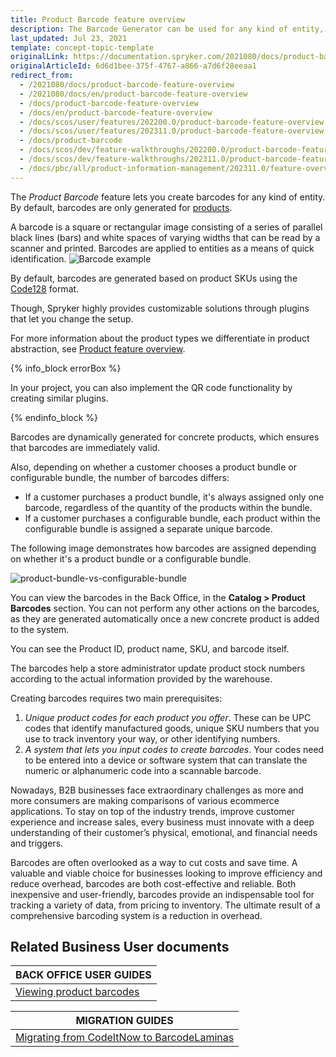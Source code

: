 ```yaml
---
title: Product Barcode feature overview
description: The Barcode Generator can be used for any kind of entity, and by default, we provide a solution for products.
last_updated: Jul 23, 2021
template: concept-topic-template
originalLink: https://documentation.spryker.com/2021080/docs/product-barcode-feature-overview
originalArticleId: 6d6d1bee-375f-4767-a866-a7d6f28eeaa1
redirect_from:
  - /2021080/docs/product-barcode-feature-overview
  - /2021080/docs/en/product-barcode-feature-overview
  - /docs/product-barcode-feature-overview
  - /docs/en/product-barcode-feature-overview
  - /docs/scos/user/features/202200.0/product-barcode-feature-overview.html
  - /docs/scos/user/features/202311.0/product-barcode-feature-overview.html
  - /docs/product-barcode
  - /docs/scos/dev/feature-walkthroughs/202200.0/product-barcode-feature-walkthrough.html
  - /docs/scos/dev/feature-walkthroughs/202311.0/product-barcode-feature-walkthrough.html
  - /docs/pbc/all/product-information-management/202311.0/feature-overviews/product-barcode-feature-overview.html
---
```


The *Product Barcode* feature lets you create barcodes for any kind of entity. By default, barcodes are only generated for [products](/docs/pbc/all/product-information-management/{{page.version}}/base-shop/feature-overviews/product-feature-overview/product-feature-overview.html).

A barcode is a square or rectangular image consisting of a series of parallel black lines (bars) and white spaces of varying widths that can be read by a scanner and printed. Barcodes are applied to entities as a means of quick identification.
![Barcode example](https://spryker.s3.eu-central-1.amazonaws.com/docs/Features/Product+Management/Barcode+Generator/Barcode+Generator+Feature+Overview/barcode.png)

By default, barcodes are generated based on product SKUs using the [Code128](https://en.wikipedia.org/wiki/Code_128) format.

Though, Spryker highly provides customizable solutions through plugins that let you change the setup.

For more information about the product types we differentiate in product abstraction, see [Product feature overview](/docs/pbc/all/product-information-management/{{page.version}}/base-shop/feature-overviews/product-feature-overview/product-feature-overview.html).

{% info_block errorBox %}

In your project, you can also implement the QR code functionality by creating similar plugins.

{% endinfo_block %}

Barcodes are dynamically generated for concrete products, which ensures that barcodes are immediately valid.

Also, depending on whether a customer chooses a product bundle or configurable bundle, the number of barcodes differs:
* If a customer purchases a product bundle, it's always assigned only one barcode, regardless of the quantity of the products within the bundle.
* If a customer purchases a configurable bundle, each product within the configurable bundle is assigned a separate unique barcode.

The following image demonstrates how barcodes are assigned depending on whether it's a product bundle or a configurable bundle.

![product-bundle-vs-configurable-bundle](https://spryker.s3.eu-central-1.amazonaws.com/docs/scos/user/features/product-barcode-feature-overview/product-bundle-versus-configurable-bundle.png)

You can view the barcodes in the Back Office, in the **Catalog&nbsp;<span aria-label="and then">></span> Product Barcodes** section. You can not perform any other actions on the barcodes, as they are generated automatically once a new concrete product is added to the system.

You can see the Product ID, product name, SKU, and barcode itself.

The barcodes help a store administrator update product stock numbers according to the actual information provided by the warehouse.

Creating barcodes requires two main prerequisites:

1. *Unique product codes for each product you offer*. These can be UPC codes that identify manufactured goods, unique SKU numbers that you use to track inventory your way, or other identifying numbers.
2. *A system that lets you input codes to create barcodes*. Your codes need to be entered into a device or software system that can translate the numeric or alphanumeric code into a scannable barcode.

Nowadays, B2B businesses face extraordinary challenges as more and more consumers are making comparisons of various ecommerce applications. To stay on top of the industry trends, improve customer experience and increase sales, every business must innovate with a deep understanding of their customer’s physical, emotional, and financial needs and triggers.

Barcodes are often overlooked as a way to cut costs and save time. A valuable and viable choice for businesses looking to improve efficiency and reduce overhead, barcodes are both cost-effective and reliable. Both inexpensive and user-friendly, barcodes provide an indispensable tool for tracking a variety of data, from pricing to inventory. The ultimate result of a comprehensive barcoding system is a reduction in overhead.

## Related Business User documents

|BACK OFFICE USER GUIDES|
|---|
| [Viewing product barcodes](/docs/pbc/all/product-information-management/{{page.version}}/base-shop/manage-in-the-back-office/view-product-barcodes.html)  |

| MIGRATION GUIDES|
|---------|
| [Migrating from CodeItNow to BarcodeLaminas](/docs/pbc/all/product-information-management/{{page.version}}/base-shop/install-and-upgrade/replace-the-codeitnow-with-the-barcodelaminas-module.html) |
